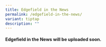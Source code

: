 ```yaml
---
title: Edgefield in the News
permalink: /edgefield-in-the-news/
variant: tiptap
description: ""
---
```

<h4>Edgefield in the News will be uploaded soon.</h4>
<p></p>